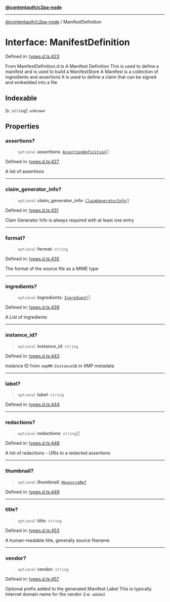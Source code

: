 [**@contentauth/c2pa-node**](../README.md)

***

[@contentauth/c2pa-node](../README.md) / ManifestDefinition

# Interface: ManifestDefinition

Defined in: [types.d.ts:423](https://github.com/contentauth/c2pa-node-v2/blob/280e70a4878b95c480efb475988df1206fe5da39/js-src/types.d.ts#L423)

From ManifestDefinition.d.ts
A Manifest Definition This is used to define a manifest and is used to build a ManifestStore A Manifest is a collection of ingredients and assertions It is used to define a claim that can be signed and embedded into a file

## Indexable

\[`k`: `string`\]: `unknown`

## Properties

### assertions?

> `optional` **assertions**: [`AssertionDefinition`](AssertionDefinition.md)[]

Defined in: [types.d.ts:427](https://github.com/contentauth/c2pa-node-v2/blob/280e70a4878b95c480efb475988df1206fe5da39/js-src/types.d.ts#L427)

A list of assertions

***

### claim\_generator\_info?

> `optional` **claim\_generator\_info**: [`ClaimGeneratorInfo`](ClaimGeneratorInfo.md)[]

Defined in: [types.d.ts:431](https://github.com/contentauth/c2pa-node-v2/blob/280e70a4878b95c480efb475988df1206fe5da39/js-src/types.d.ts#L431)

Clam Generator Info is always required with at least one entry

***

### format?

> `optional` **format**: `string`

Defined in: [types.d.ts:435](https://github.com/contentauth/c2pa-node-v2/blob/280e70a4878b95c480efb475988df1206fe5da39/js-src/types.d.ts#L435)

The format of the source file as a MIME type

***

### ingredients?

> `optional` **ingredients**: [`Ingredient`](Ingredient.md)[]

Defined in: [types.d.ts:439](https://github.com/contentauth/c2pa-node-v2/blob/280e70a4878b95c480efb475988df1206fe5da39/js-src/types.d.ts#L439)

A List of ingredients

***

### instance\_id?

> `optional` **instance\_id**: `string`

Defined in: [types.d.ts:443](https://github.com/contentauth/c2pa-node-v2/blob/280e70a4878b95c480efb475988df1206fe5da39/js-src/types.d.ts#L443)

Instance ID from `xmpMM:InstanceID` in XMP metadata

***

### label?

> `optional` **label**: `string`

Defined in: [types.d.ts:444](https://github.com/contentauth/c2pa-node-v2/blob/280e70a4878b95c480efb475988df1206fe5da39/js-src/types.d.ts#L444)

***

### redactions?

> `optional` **redactions**: `string`[]

Defined in: [types.d.ts:448](https://github.com/contentauth/c2pa-node-v2/blob/280e70a4878b95c480efb475988df1206fe5da39/js-src/types.d.ts#L448)

A list of redactions - URIs to a redacted assertions

***

### thumbnail?

> `optional` **thumbnail**: [`ResourceRef`](ResourceRef.md)

Defined in: [types.d.ts:449](https://github.com/contentauth/c2pa-node-v2/blob/280e70a4878b95c480efb475988df1206fe5da39/js-src/types.d.ts#L449)

***

### title?

> `optional` **title**: `string`

Defined in: [types.d.ts:453](https://github.com/contentauth/c2pa-node-v2/blob/280e70a4878b95c480efb475988df1206fe5da39/js-src/types.d.ts#L453)

A human-readable title, generally source filename

***

### vendor?

> `optional` **vendor**: `string`

Defined in: [types.d.ts:457](https://github.com/contentauth/c2pa-node-v2/blob/280e70a4878b95c480efb475988df1206fe5da39/js-src/types.d.ts#L457)

Optional prefix added to the generated Manifest Label This is typically Internet domain name for the vendor (i.e. `adobe`)
